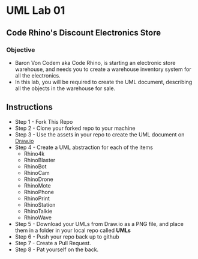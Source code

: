 # UML Lab 01
## Code Rhino's Discount Electronics Store

### Objective
* Baron Von Codem aka Code Rhino, is starting an electronic store warehouse, and needs you to create a warehouse inventory system for all the electronics.
* In this lab, you will be required to create the UML document, describing all the objects in the warehouse for sale.

## Instructions 
* Step 1 - Fork This Repo
* Step 2 - Clone your forked repo to your machine
* Step 3 - Use the assets in your repo to create the UML document on [Draw.io](http://draw.io)
* Step 4 - Create a UML abstraction for each of the items
	* Rhino4k
	* RhinoBlaster
	* RhinoBot
	* RhinoCam
	* RhinoDrone
	* RhinoMote
	* RhinoPhone
	* RhinoPrint
	* RhinoStation
	* RhinoTalkie
	* RhinoWave
* Step 5 - Download your UMLs from Draw.io as a PNG file, and place them in a folder in your local repo called **UMLs**
* Step 6 - Push your repo back up to github
* Step 7 - Create a Pull Request.
* Step 8 - Pat yourself on the back.
   